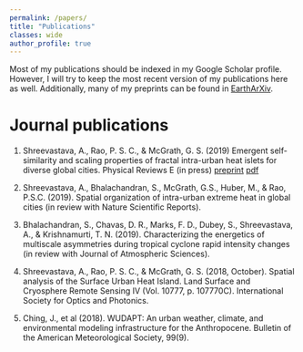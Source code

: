 ```yaml
---
permalink: /papers/
title: "Publications"
classes: wide
author_profile: true
---
```


Most of my publications should be indexed in my Google Scholar profile. However, I will try to keep the most recent version of my publications here as well. Additionally, many of my preprints can be found in [EarthArXiv](https://eartharxiv.org/).

# Journal publications

1. Shreevastava, A., Rao, P. S. C., & McGrath, G. S. (2019) Emergent self-similarity and scaling properties of fractal intra-urban heat islets for diverse global cities. Physical Reviews E (in press) [preprint](https://eartharxiv.org/t9s3g) [pdf](https://github.com/Anamika255/Anamika255.github.io/assets/files/PRE_preprint_pdf.pdf)

2. Shreevastava, A., Bhalachandran, S., McGrath, G.S., Huber, M., & Rao, P.S.C. (2019). Spatial
organization of intra-urban extreme heat in global cities (in review with Nature Scientific Reports).

3. Bhalachandran, S., Chavas, D. R., Marks, F. D., Dubey, S., Shreevastava, A., & Krishnamurti, T. N.
(2019). Characterizing the energetics of multiscale asymmetries during tropical cyclone rapid
intensity changes (in review with Journal of Atmospheric Sciences).

4. Shreevastava, A., Rao, P. S. C., & McGrath, G. S. (2018, October). Spatial analysis of the Surface
Urban Heat Island. Land Surface and Cryosphere Remote Sensing IV (Vol. 10777, p. 107770C). International Society for Optics and Photonics.

5. Ching, J., et al (2018). WUDAPT: An urban weather, climate, and environmental modeling
infrastructure for the Anthropocene. Bulletin of the American Meteorological Society, 99(9).
